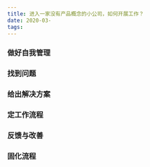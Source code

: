```yaml
---
title: 进入一家没有产品概念的小公司，如何开展工作？
date: 2020-03-
tags: 
---
```




### 做好自我管理



### 找到问题



### 给出解决方案



### 定工作流程



### 反馈与改善





### 固化流程



